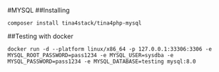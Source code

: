 #MYSQL 
##Installing

```
composer install tina4stack/tina4php-mysql
```

##Testing with docker

```
docker run -d --platform linux/x86_64 -p 127.0.0.1:33306:3306 -e MYSQL_ROOT_PASSWORD=pass1234 -e MYSQL_USER=sysdba -e MYSQL_PASSWORD=pass1234 -e MYSQL_DATABASE=testing mysql:8.0
```